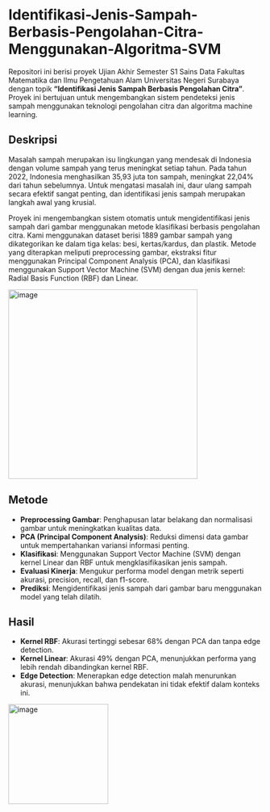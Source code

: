 # Identifikasi-Jenis-Sampah-Berbasis-Pengolahan-Citra-Menggunakan-Algoritma-SVM
Repositori ini berisi proyek Ujian Akhir Semester S1 Sains Data Fakultas Matematika dan Ilmu Pengetahuan Alam Universitas Negeri Surabaya dengan topik **“Identifikasi Jenis Sampah Berbasis Pengolahan Citra”**. Proyek ini bertujuan untuk mengembangkan sistem pendeteksi jenis sampah menggunakan teknologi pengolahan citra dan algoritma machine learning.

## Deskripsi

Masalah sampah merupakan isu lingkungan yang mendesak di Indonesia dengan volume sampah yang terus meningkat setiap tahun. Pada tahun 2022, Indonesia menghasilkan 35,93 juta ton sampah, meningkat 22,04% dari tahun sebelumnya. Untuk mengatasi masalah ini, daur ulang sampah secara efektif sangat penting, dan identifikasi jenis sampah merupakan langkah awal yang krusial.

Proyek ini mengembangkan sistem otomatis untuk mengidentifikasi jenis sampah dari gambar menggunakan metode klasifikasi berbasis pengolahan citra. Kami menggunakan dataset berisi 1889 gambar sampah yang dikategorikan ke dalam tiga kelas: besi, kertas/kardus, dan plastik. Metode yang diterapkan meliputi preprocessing gambar, ekstraksi fitur menggunakan Principal Component Analysis (PCA), dan klasifikasi menggunakan Support Vector Machine (SVM) dengan dua jenis kernel: Radial Basis Function (RBF) dan Linear.

<img width="375" alt="image" src="https://github.com/FerdiRJ/Identifikasi-Jenis-Sampah-Berbasis-Pengolahan-Citra-Menggunakan-Algoritma-SVM/assets/131805279/1846ab4f-7fe3-4086-9214-1b2ec18a0c7e">

## Metode

- **Preprocessing Gambar**: Penghapusan latar belakang dan normalisasi gambar untuk meningkatkan kualitas data.
- **PCA (Principal Component Analysis)**: Reduksi dimensi data gambar untuk mempertahankan variansi informasi penting.
- **Klasifikasi**: Menggunakan Support Vector Machine (SVM) dengan kernel Linear dan RBF untuk mengklasifikasikan jenis sampah.
- **Evaluasi Kinerja**: Mengukur performa model dengan metrik seperti akurasi, precision, recall, dan f1-score.
- **Prediksi**: Mengidentifikasi jenis sampah dari gambar baru menggunakan model yang telah dilatih.

## Hasil

- **Kernel RBF**: Akurasi tertinggi sebesar 68% dengan PCA dan tanpa edge detection.
- **Kernel Linear**: Akurasi 49% dengan PCA, menunjukkan performa yang lebih rendah dibandingkan kernel RBF.
- **Edge Detection**: Menerapkan edge detection malah menurunkan akurasi, menunjukkan bahwa pendekatan ini tidak efektif dalam konteks ini.



<img width="198" alt="image" src="https://github.com/FerdiRJ/Identifikasi-Jenis-Sampah-Berbasis-Pengolahan-Citra-Menggunakan-Algoritma-SVM/assets/131805279/9d2f6760-0077-4cda-81ca-8e05bb48f5bf">
